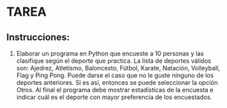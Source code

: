 # TAREA

## Instrucciones:
1. Elaborar un programa en Python que encueste a 10 personas y las clasifique según el deporte que practica. La lista de deportes válidos son: Ajedrez, Atletismo, Baloncesto, Fútbol, Karate, Natación, Volleyball, Flag y Ping Pong. Puede darse el caso que no le guste ninguno de los deportes anteriores. Si es así, entonces se puede seleccionar la opción Otros. Al final el programa debe mostrar estadísticas de la encuesta e indicar cuál es el deporte con mayor preferencia de los encuestados.
